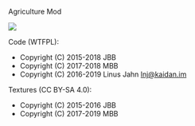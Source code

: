 Agriculture Mod

![](http://jbbgameich.github.io/file/image/agriculture_all_plants.png)

Code (WTFPL):
 * Copyright (C) 2015-2018 JBB
 * Copyright (C) 2017-2018 MBB
 * Copyright (C) 2016-2019 Linus Jahn <lnj@kaidan.im>

Textures (CC BY-SA 4.0):
 * Copyright (C) 2015-2016 JBB
 * Copyright (C) 2017-2019 MBB
